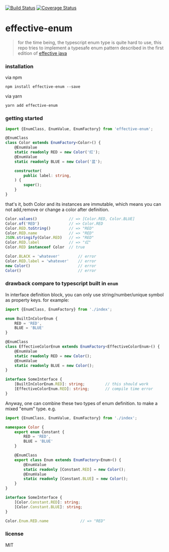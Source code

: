 [![Build Status](https://travis-ci.org/noob9527/effective-enum.svg?branch=master)](https://travis-ci.org/noob9527/effective-enum)
[![Coverage Status](https://coveralls.io/repos/github/noob9527/effective-enum/badge.svg?branch=master)](https://coveralls.io/github/noob9527/effective-enum?branch=master)
# effective-enum
> for the time being, the typescript enum type is quite hard to use, this repo tries to implement a typesafe enum pattern described in the first edition of [effective java](https://www.amazon.com/Effective-Java-3rd-Joshua-Bloch/dp/0134685997)

### installation
via npm
```
npm install effective-enum --save
```
via yarn
```
yarn add effective-enum
```

### getting started

```typescript
import {EnumClass, EnumValue, EnumFactory} from 'effective-enum';

@EnumClass
class Color extends EnumFactory<Color>() {
    @EnumValue
    static readonly RED = new Color('红');
    @EnumValue
    static readonly BLUE = new Color('蓝');

    constructor(
        public label: string,
    ) {
        super();
    }
}
```
that's it, both Color and its instances are immutable, which means you can not add,remove or change a color after definition.
```typescript
Color.values()              // => [Color.RED, Color.BLUE]
Color.of('RED')             // => Color.RED
Color.RED.toString()        // => "RED"
Color.RED.name              // => "RED"
JSON.stringify(Color.RED)   // => "RED"
Color.RED.label             // => "红"
Color.RED instanceof Color  // true

Color.BLACK = 'whatever'        // error
Color.RED.label = 'whatever'    // error
new Color()                     // error
Color()                         // error
```

### drawback compare to typescript built in `enum`
In interface definition block, you can only use string/number/unique symbol as property keys. for example:

```typescript
import {EnumClass, EnumFactory} from './index';

enum BuiltInColorEnum {
    RED = 'RED',
    BLUE = 'BLUE'
}

@EnumClass
class EffectiveColorEnum extends EnumFactory<EffectiveColorEnum>() {
    @EnumValue
    static readonly RED = new Color();
    @EnumValue
    static readonly BLUE = new Color();
}

interface SomeInterface {
    [BuiltInColorEnum.RED]: string;         // this should work
    [EffectiveColorEnum.RED]: string;       // compile time error
}
```
Anyway, one can combine these two types of enum definition. to make a mixed "enum" type. e.g.

```typescript
import {EnumClass, EnumValue, EnumFactory} from './index';

namespace Color {
    export enum Constant {
        RED = 'RED',
        BLUE = 'BLUE'
    }

    @EnumClass
    export class Enum extends EnumFactory<Enum>() {
        @EnumValue
        static readonly [Constant.RED] = new Color();
        @EnumValue
        static readonly [Constant.BLUE] = new Color();
    }
}

interface SomeInterface {
    [Color.Constant.RED]: string;
    [Color.Constant.BLUE]: string;
}

Color.Enum.RED.name              // => "RED"
```

### license
MIT
